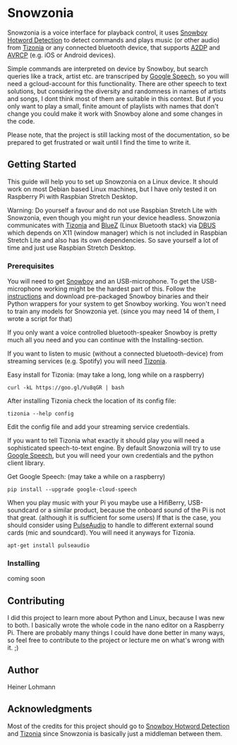 # Snowzonia

Snowzonia is a voice interface for playback control, it uses [Snowboy Hotword Detection](https://github.com/Kitt-AI/snowboy#snowboy-hotword-detection) to detect commands and plays music (or other audio) from [Tizonia](https://github.com/tizonia/tizonia-openmax-il#the-tizonia-project) or any connected bluetooth device, that supports [A2DP](https://de.wikipedia.org/wiki/A2DP) and [AVRCP](https://de.wikipedia.org/wiki/AVRCP) (e.g. iOS or Android devices).

Simple commands are interpreted on device by Snowboy, but search queries like a track, artist etc. are transcriped by [Google Speech](https://cloud.google.com/speech-to-text/), so you will need a gcloud-account for this functionality. There are other speech to text solutions, but considering the diversity and randomness in names of artists and songs, I dont think most of them are suitable in this context. But if you only want to play a small, finite amount of playlists with names that don't change you could make it work with Snowboy alone and some changes in the code.

Please note, that the project is still lacking most of the documentation, so be prepared to get frustrated or wait until I find the time to write it.

## Getting Started
This guide will help you to set up Snowzonia on a Linux device. It should work on most Debian based Linux machines, but I have only tested it on Raspberry Pi with Raspbian Stretch Desktop.

Warning: Do yourself a favour and do not use Raspbian Stretch Lite with Snowzonia, even though you might run your device headless. Snowzonia communicates with [Tizonia](https://github.com/tizonia/tizonia-openmax-il#the-tizonia-project) and [BlueZ](http://www.bluez.org/) (Linux Bluetooth stack) via [DBUS](https://www.freedesktop.org/wiki/Software/dbus/) which depends on X11 (window manager) which is not included in Raspbian Stretch Lite and also has its own dependencies. So save yourself a lot of time and just use Raspbian Stretch Desktop.

### Prerequisites
You will need to get [Snowboy](https://github.com/Kitt-AI/snowboy#snowboy-hotword-detection) and an USB-microphone.
To get the USB-microphone working might be the hardest part of this.
Follow the [instructions](http://docs.kitt.ai/snowboy/) and download pre-packaged Snowboy binaries and their Python wrappers for your system to get Snowboy working. You won't need to train any models for Snowzonia yet. (since you may need 14 of them, I wrote a script for that)

If you only want a voice controlled bluetooth-speaker Snowboy is pretty much all you need and you can continue with the Installing-section.

If you want to listen to music (without a connected bluetooth-device) from streaming services (e.g. Spotify) you will need [Tizonia](https://github.com/tizonia/tizonia-openmax-il#the-tizonia-project).

Easy install for Tizonia:
(may take a long, long while on a raspberry)

    curl -kL https://goo.gl/Vu8qGR | bash
    
 After installing Tizonia check the location of its config file:
 
    tizonia --help config
Edit the config file and add your streaming service credentials.


If you want to tell Tizonia what exactly it should play you will need a sophisticated speech-to-text engine. By default Snowzonia will try to use [Google Speech](https://cloud.google.com/speech-to-text/), but you will need your own credentials and the python client library.

Get Google Speech:
(may take a while on a raspberry)

    pip install --upgrade google-cloud-speech

When you play music with your Pi you maybe use a HifiBerry, USB-soundcard or a similar product, because the onboard sound of the Pi is not that great. (although it is sufficient for some users)
If that is the case, you should consider using [PulseAudio](https://en.wikipedia.org/wiki/PulseAudio) to handle to different external sound cards (mic and soundcard). You will need it anyways for Tizonia.

    apt-get install pulseaudio


### Installing
coming soon

## Contributing
I did this project to learn more about Python and Linux, because I was new to both. I basically wrote the whole code in the nano editor on a Raspberry Pi. There are probably many things I could have done better in many ways, so feel free to contribute to the project or lecture me on what's wrong with it. ;)

## Author
Heiner Lohmann

## Acknowledgments
Most of the credits for this project should go to [Snowboy Hotword Detection](https://github.com/Kitt-AI/snowboy#snowboy-hotword-detection) and [Tizonia](https://github.com/tizonia/tizonia-openmax-il#the-tizonia-project) since Snowzonia is basically just a middleman between them.
